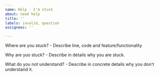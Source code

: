 ```yaml
---
name: Help - I'm stuck
about: need help
title: ''
labels: invalid, question
assignees: ''

---
```


Where are you stuck? - Describe line, code and feature/functionality

Why are yuo stuck? - Describe in details why you are stuck.

What do you not understand? - Describe in concrete details why you don't understand it.
